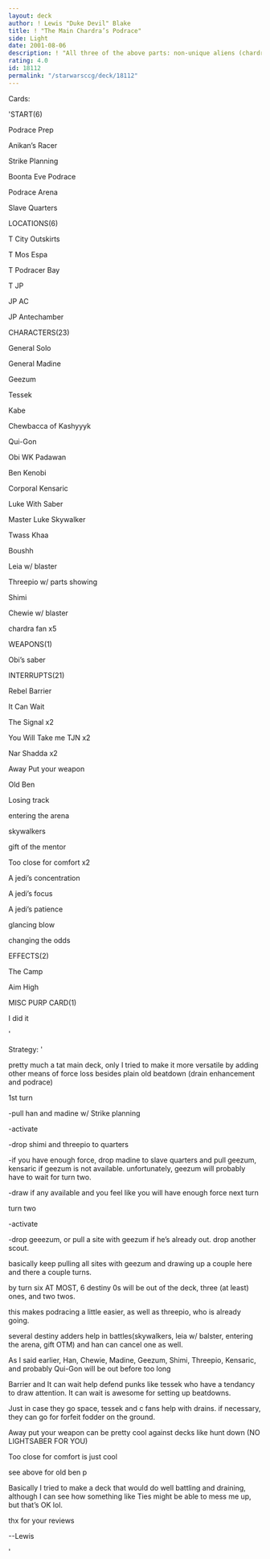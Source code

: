 ```yaml
---
layout: deck
author: ! Lewis "Duke Devil" Blake
title: ! "The Main Chardra’s Podrace"
side: Light
date: 2001-08-06
description: ! "All three of the above parts: non-unique aliens (chardra fans), Mains, and podracing."
rating: 4.0
id: 18112
permalink: "/starwarsccg/deck/18112"
---
```

Cards: 

'START(6)

Podrace Prep

Anikan’s Racer

Strike Planning

Boonta Eve Podrace

Podrace Arena

Slave Quarters


LOCATIONS(6)

T City Outskirts

T Mos Espa

T Podracer Bay

T JP

JP AC

JP Antechamber


CHARACTERS(23)

General Solo

General Madine

Geezum

Tessek

Kabe

Chewbacca of Kashyyyk

Qui-Gon

Obi WK Padawan

Ben Kenobi

Corporal Kensaric

Luke With Saber

Master Luke Skywalker

Twass Khaa

Boushh

Leia w/ blaster

Threepio w/ parts showing

Shimi

Chewie w/ blaster

chardra fan x5


WEAPONS(1)

Obi’s saber


INTERRUPTS(21)

Rebel Barrier

It Can Wait

The Signal x2

You Will Take me TJN x2

Nar Shadda x2

Away Put your weapon

Old Ben

Losing track

entering the arena

skywalkers

gift of the mentor

Too close for comfort x2

A jedi’s concentration

A jedi’s focus

A jedi’s patience

glancing blow

changing the odds


EFFECTS(2)

The Camp

Aim High


MISC PURP CARD(1)

I did it

'

Strategy: '

pretty much a tat main deck, only I tried to make it more versatile by adding other means of force loss besides plain old beatdown (drain enhancement and podrace)



1st turn

-pull han and madine w/ Strike planning 

-activate

-drop shimi and threepio to quarters

-if you have enough force, drop madine to slave quarters and pull geezum, kensaric if geezum is not available. unfortunately, geezum will probably have to wait for turn two.

-draw if any available and you feel like you will have enough force next turn


turn two

-activate

-drop geeezum, or pull a site with geezum if he’s already out.  drop another scout.


basically keep pulling all sites with geezum and drawing up a couple here and there a couple turns.


by turn six AT MOST, 6 destiny 0s will be out of the deck, three (at least) ones, and two twos.

this makes podracing a little easier, as well as threepio, who is already going.


several destiny adders help in battles(skywalkers, leia w/ balster, entering the arena, gift OTM) and han can cancel one as well.


As I said earlier, Han, Chewie, Madine, Geezum, Shimi, Threepio, Kensaric, and probably Qui-Gon will be out before too long


Barrier and It can wait help defend punks like tessek who have a tendancy to draw attention.  It can wait is awesome for setting up beatdowns.


Just in case they go space, tessek and c fans help with drains.  if necessary, they can go for forfeit fodder on the ground.


 Away put your weapon can be pretty cool against decks like hunt down (NO LIGHTSABER FOR YOU)


 Too close for comfort is just cool


 see above for old ben p


 Basically I tried to make a deck that would do well battling and draining, although I can see how something like Ties might be able to mess me up, but that’s OK lol.


 thx for your reviews

  --Lewis


'
